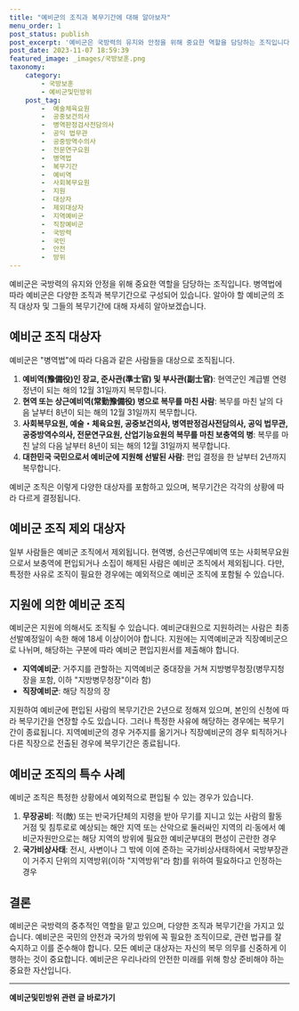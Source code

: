 ```yaml
---
title: "예비군의 조직과 복무기간에 대해 알아보자"
menu_order: 1
post_status: publish
post_excerpt: '예비군은 국방력의 유지와 안정을 위해 중요한 역할을 담당하는 조직입니다. 병역법에 따라 예비군은 다양한 조직과 복무기간으로 구성되어 있습니다. 알아야 할 예비군의 조직 대상자 및 그들의 복무기간에 대해 자세히 알아보겠습니다.'
post_date: 2023-11-07 18:59:39
featured_image: _images/국방보훈.png
taxonomy:
    category:
        - 국방보훈
        - 예비군및민방위
    post_tag:
        -  예술체육요원
        -  공중보건의사
        -  병역판정검사전담의사
        -  공익 법무관
        -  공중방역수의사
        -  전문연구요원
        -  병역법
        -  복무기간
        -  예비역
        -  사회복무요원
        -  지원
        -  대상자
        -  제외대상자
        -  지역예비군
        -  직장예비군
        -  국방력
        -  국민
        -  안전
        -  방위
---
```




예비군은 국방력의 유지와 안정을 위해 중요한 역할을 담당하는 조직입니다. 병역법에 따라 예비군은 다양한 조직과 복무기간으로 구성되어 있습니다. 알아야 할 예비군의 조직 대상자 및 그들의 복무기간에 대해 자세히 알아보겠습니다.

## 예비군 조직 대상자

예비군은 "병역법"에 따라 다음과 같은 사람들을 대상으로 조직됩니다.

1. **예비역(豫備役)인 장교, 준사관(準士官) 및 부사관(副士官)**: 현역군인 계급별 연령 정년이 되는 해의 12월 31일까지 복무합니다.
2. **현역 또는 상근예비역(常勤豫備役) 병으로 복무를 마친 사람**: 복무를 마친 날의 다음 날부터 8년이 되는 해의 12월 31일까지 복무합니다.
3. **사회복무요원, 예술・체육요원, 공중보건의사, 병역판정검사전담의사, 공익 법무관, 공중방역수의사, 전문연구요원, 산업기능요원의 복무를 마친 보충역의 병**: 복무를 마친 날의 다음 날부터 8년이 되는 해의 12월 31일까지 복무합니다.
4. **대한민국 국민으로서 예비군에 지원해 선발된 사람**: 편입 결정을 한 날부터 2년까지 복무합니다.

예비군 조직은 이렇게 다양한 대상자를 포함하고 있으며, 복무기간은 각각의 상황에 따라 다르게 결정됩니다.

## 예비군 조직 제외 대상자

일부 사람들은 예비군 조직에서 제외됩니다. 현역병, 승선근무예비역 또는 사회복무요원으로서 보충역에 편입되거나 소집이 해제된 사람은 예비군 조직에서 제외됩니다. 다만, 특정한 사유로 조직이 필요한 경우에는 예외적으로 예비군 조직에 포함될 수 있습니다.

## 지원에 의한 예비군 조직

예비군은 지원에 의해서도 조직될 수 있습니다. 예비군대원으로 지원하려는 사람은 최종 선발예정일이 속한 해에 18세 이상이어야 합니다. 지원에는 지역예비군과 직장예비군으로 나뉘며, 해당하는 구분에 따라 예비군 편입지원서를 제출해야 합니다.

- **지역예비군**: 거주지를 관할하는 지역예비군 중대장을 거쳐 지방병무청장(병무지청장을 포함, 이하 "지방병무청장"이라 함)
- **직장예비군**: 해당 직장의 장

지원하여 예비군에 편입된 사람의 복무기간은 2년으로 정해져 있으며, 본인의 신청에 따라 복무기간을 연장할 수도 있습니다. 그러나 특정한 사유에 해당하는 경우에는 복무기간이 종료됩니다. 지역예비군의 경우 거주지를 옮기거나 직장예비군의 경우 퇴직하거나 다른 직장으로 전출된 경우에 복무기간은 종료됩니다.

## 예비군 조직의 특수 사례

예비군 조직은 특정한 상황에서 예외적으로 편입될 수 있는 경우가 있습니다.

1. **무장공비**: 적(敵) 또는 반국가단체의 지령을 받아 무기를 지니고 있는 사람의 활동 거점 및 침투로로 예상되는 해안 지역 또는 산악으로 둘러싸인 지역의 리·동에서 예비군자원만으로는 해당 지역의 방위에 필요한 예비군부대의 편성이 곤란한 경우
2. **국가비상사태**: 전시, 사변이나 그 밖에 이에 준하는 국가비상사태하에서 국방부장관이 거주지 단위의 지역방위(이하 "지역방위"라 함)를 위하여 필요하다고 인정하는 경우

## 결론

예비군은 국방력의 중추적인 역할을 맡고 있으며, 다양한 조직과 복무기간을 가지고 있습니다. 예비군은 국민의 안전과 국가의 방위에 꼭 필요한 조직이므로, 관련 법규를 잘 숙지하고 이를 준수해야 합니다. 모든 예비군 대상자는 자신의 복무 의무를 신중하게 이행하는 것이 중요합니다. 예비군은 우리나라의 안전한 미래를 위해 항상 준비해야 하는 중요한 자산입니다.
<!-- wp:separator -->
<hr class="wp-block-separator has-alpha-channel-opacity"/>
<!-- /wp:separator -->

<!-- wp:group {"backgroundColor":"base","layout":{"type":"constrained"}} -->
<div class="wp-block-group has-base-background-color has-background"><!-- wp:paragraph {"align":"center","fontSize":"medium"} -->
<p class="has-text-align-center has-large-font-size"><strong>예비군및민방위 관련 글 바로가기</strong></p>
<!-- /wp:paragraph -->


<!-- wp:latest-posts
{"categories":[{"id":9797,"count":19,"description":"","link":"https://uknowlaw.com/category/%ec%98%88%eb%b9%84%ea%b5%b0%eb%b0%8f%eb%af%bc%eb%b0%a9%ec%9c%84/","name":"예비군및민방위","slug":"예비군및민방위","taxonomy":"category","parent":0,"meta":[],"_links":{"self":[{"href":"https://uknowlaw.com/wp-json/wp/v2/categories/9797"}],"collection":[{"href":"https://uknowlaw.com/wp-json/wp/v2/categories"}],"about":[{"href":"https://uknowlaw.com/wp-json/wp/v2/taxonomies/category"}],"wp:post_type":[{"href":"https://uknowlaw.com/wp-json/wp/v2/posts?categories=9797"}],"curies":[{"name":"wp","href":"https://api.w.org/{rel}","templated":true}]}}],"postsToShow":100,"excerptLength":28,"postLayout":"grid","columns":2,"featuredImageAlign":"left","featuredImageSizeSlug":"large","fontSize":18px} /--></div>
<!-- /wp:group -->